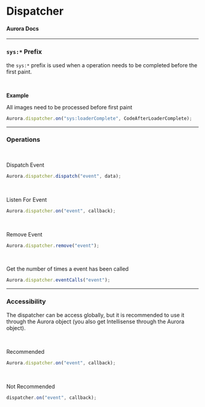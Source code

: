 # Dispatcher
#### Aurora Docs

----

### `sys:*` Prefix

the `sys:*` prefix is used when a operation needs to be completed before the first paint.

<br />

**Example**

All images need to be processed before first paint

```js
Aurora.dispatcher.on("sys:loaderComplete", CodeAfterLoaderComplete);
```

----

### Operations

<br />

Dispatch Event

```js
Aurora.dispatcher.dispatch("event", data);
```

<br />

Listen For Event

```js
Aurora.dispatcher.on("event", callback);
```

<br />

Remove Event

```js
Aurora.dispatcher.remove("event");
```

<br />

Get the number of times a event has been called

```js
Aurora.dispatcher.eventCalls("event");
```

----

### Accessibility

The dispatcher can be access globally, but it is recommended to use it through the Aurora object (you also get Intellisense through the Aurora object).

<br />

Recommended

```js
Aurora.dispatcher.on("event", callback);
```

<br />

Not Recommended

```js
dispatcher.on("event", callback);
```